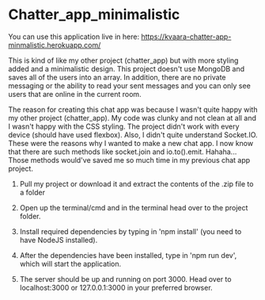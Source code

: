 # Chatter_app_minimalistic

You can use this application live in here: https://kvaara-chatter-app-minmalistic.herokuapp.com/

This is kind of like my other project (chatter_app) but with more styling added and a minimalistic design. 
This project doesn't use MongoDB and saves all of the users into an array. 
In addition, there are no private messaging or the ability to read your sent messages and you can only see users that are online in the current room. 

The reason for creating this chat app was because I wasn't quite happy with my other project (chatter_app). My code was clunky and not clean at all and I wasn't happy with the 
CSS styling. The project didn't work with every device (should have used flexbox). Also, I didn't quite understand Socket.IO. These were the reasons why I wanted to make a new 
chat app. I now know that there are such methods like socket.join and io.to().emit. Hahaha... Those methods would've saved me so much time in my previous chat app project.

1. Pull my project or download it and extract the contents of the .zip file to a folder

2. Open up the terminal/cmd and in the terminal head over to the project folder.

3. Install required dependencies by typing in 'npm install' (you need to have NodeJS installed).

4. After the dependencies have been installed, type in 'npm run dev', which will start the application.

5. The server should be up and running on port 3000. Head over to localhost:3000 or 127.0.0.1:3000 in your preferred browser.



